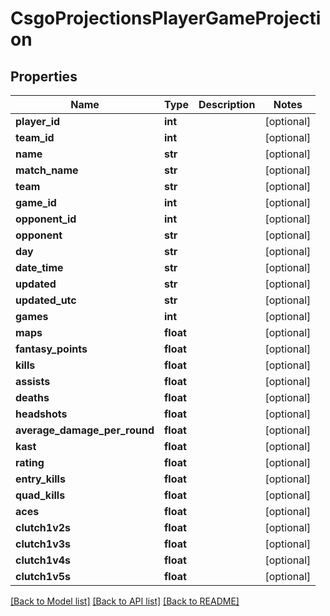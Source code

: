# CsgoProjectionsPlayerGameProjection

## Properties
Name | Type | Description | Notes
------------ | ------------- | ------------- | -------------
**player_id** | **int** |  | [optional] 
**team_id** | **int** |  | [optional] 
**name** | **str** |  | [optional] 
**match_name** | **str** |  | [optional] 
**team** | **str** |  | [optional] 
**game_id** | **int** |  | [optional] 
**opponent_id** | **int** |  | [optional] 
**opponent** | **str** |  | [optional] 
**day** | **str** |  | [optional] 
**date_time** | **str** |  | [optional] 
**updated** | **str** |  | [optional] 
**updated_utc** | **str** |  | [optional] 
**games** | **int** |  | [optional] 
**maps** | **float** |  | [optional] 
**fantasy_points** | **float** |  | [optional] 
**kills** | **float** |  | [optional] 
**assists** | **float** |  | [optional] 
**deaths** | **float** |  | [optional] 
**headshots** | **float** |  | [optional] 
**average_damage_per_round** | **float** |  | [optional] 
**kast** | **float** |  | [optional] 
**rating** | **float** |  | [optional] 
**entry_kills** | **float** |  | [optional] 
**quad_kills** | **float** |  | [optional] 
**aces** | **float** |  | [optional] 
**clutch1v2s** | **float** |  | [optional] 
**clutch1v3s** | **float** |  | [optional] 
**clutch1v4s** | **float** |  | [optional] 
**clutch1v5s** | **float** |  | [optional] 

[[Back to Model list]](../README.md#documentation-for-models) [[Back to API list]](../README.md#documentation-for-api-endpoints) [[Back to README]](../README.md)

